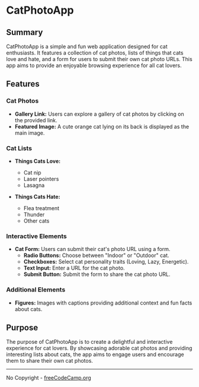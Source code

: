# CatPhotoApp

## Summary

CatPhotoApp is a simple and fun web application designed for cat enthusiasts. It features a collection of cat photos, lists of things that cats love and hate, and a form for users to submit their own cat photo URLs. This app aims to provide an enjoyable browsing experience for all cat lovers.

## Features

### Cat Photos
- **Gallery Link:** Users can explore a gallery of cat photos by clicking on the provided link.
- **Featured Image:** A cute orange cat lying on its back is displayed as the main image.

### Cat Lists
- **Things Cats Love:**
  - Cat nip
  - Laser pointers
  - Lasagna

- **Things Cats Hate:**
  - Flea treatment
  - Thunder
  - Other cats

### Interactive Elements
- **Cat Form:** Users can submit their cat's photo URL using a form.
  - **Radio Buttons:** Choose between "Indoor" or "Outdoor" cat.
  - **Checkboxes:** Select cat personality traits (Loving, Lazy, Energetic).
  - **Text Input:** Enter a URL for the cat photo.
  - **Submit Button:** Submit the form to share the cat photo URL.

### Additional Elements
- **Figures:** Images with captions providing additional context and fun facts about cats.

## Purpose

The purpose of CatPhotoApp is to create a delightful and interactive experience for cat lovers. By showcasing adorable cat photos and providing interesting lists about cats, the app aims to engage users and encourage them to share their own cat photos.

---

No Copyright - [freeCodeCamp.org](https://www.freecodecamp.org)
